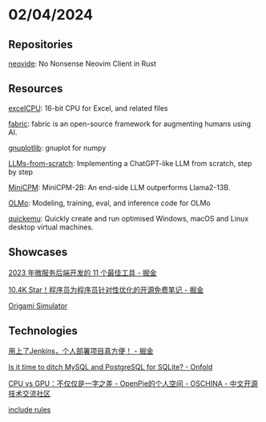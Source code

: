 # 02/04/2024

## Repositories
[neovide](https://github.com/neovide/neovide): No Nonsense Neovim Client in Rust

## Resources
[excelCPU](https://github.com/InkboxSoftware/excelCPU): 16-bit CPU for Excel, and related files

[fabric](https://github.com/danielmiessler/fabric): fabric is an open-source framework for augmenting humans using AI.

[gnuplotlib](https://github.com/dkogan/gnuplotlib): gnuplot for numpy

[LLMs-from-scratch](https://github.com/rasbt/LLMs-from-scratch): Implementing a ChatGPT-like LLM from scratch, step by step

[MiniCPM](https://github.com/OpenBMB/MiniCPM): MiniCPM-2B: An end-side LLM outperforms Llama2-13B.

[OLMo](https://github.com/allenai/OLMo): Modeling, training, eval, and inference code for OLMo

[quickemu](https://github.com/quickemu-project/quickemu): Quickly create and run optimised Windows, macOS and Linux desktop virtual machines.

## Showcases
[2023 年微服务后端开发的 11 个最佳工具 - 掘金](https://juejin.cn/post/7277831840038502435)

[10.4K Star！程序员为程序员针对性优化的开源免费笔记 - 掘金](https://juejin.cn/post/7268314195300106281)

[Origami Simulator](https://origamisimulator.org/)

## Technologies
[用上了Jenkins，个人部署项目真方便！ - 掘金](https://juejin.cn/post/7329573732597710874)

[Is it time to ditch MySQL and PostgreSQL for SQLite? - Onfold](https://onfold.sh/blog/is-it-time-to-ditch-mysql-and-postgresql-for-sqlite)

[CPU vs GPU：不仅仅是一字之差 - OpenPie的个人空间 - OSCHINA - 中文开源技术交流社区](https://my.oschina.net/u/5944765/blog/11020020)

[include rules](https://zeux.io/2010/11/15/include-rules/)
